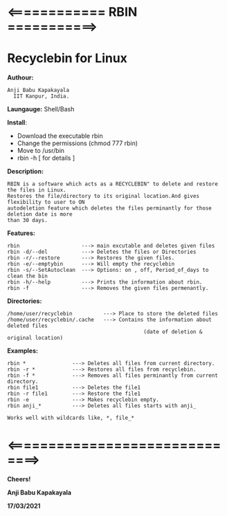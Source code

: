 #    <============ RBIN ===========>
#        Recyclebin for Linux

 **Authour:**
 
    Anji Babu Kapakayala
	  IIT Kanpur, India.

**Laungauge:** Shell/Bash

**Install**:    

 -  Download the executable rbin
 -  Change the permissions (chmod 777 rbin)
 -  Move to /usr/bin 
 -  rbin -h [ for details ]

 **Description:** 
	
    RBIN is a software which acts as a RECYCLEBIN" to delete and restore the files in Linux.
    Restores the file/directory to its original location.And gives flexibility to user to ON
    autodeletion feature which deletes the files perminantly for those deletion date is more 
    than 30 days.  

 **Features:**
    
    rbin                    ---> main excutable and deletes given files
    rbin -d/--del           ---> Deletes the files or Directories
    rbin -r/--restore       ---> Restores the given files.
    rbin -e/--emptybin      ---> Will empty the recyclebin
    rbin -s/--SetAutoclean  ---> Options: on , off, Period_of_days to clean the bin
    rbin -h/--help          ---> Prints the information about rbin.
    rbin -f                 ---> Removes the given files permenantly.
    

 **Directories:**
       
    /home/user/recyclebin          ---> Place to store the deleted files
    /home/user/recyclebin/.cache   ---> Contains the information about deleted files 
	                                    		(date of deletion & original location)
 **Examples:**
 
    rbin *               ---> Deletes all files from current directory.
    rbin -r *            ---> Restores all files from recyclebin.
    rbin -f *            ---> Removes all files perminantly from current directory.
    rbin file1           ---> Deletes the file1
    rbin -r file1        ---> Restore the file1
    rbin -e              ---> Makes recyclebin empty.
    rbin anji_*          ---> Deletes all files starts with anji_
    
    Works well with wildcards like, *, file_* 
    
# <==============================>
**Cheers!**

**Anji Babu Kapakayala**

**17/03/2021**
